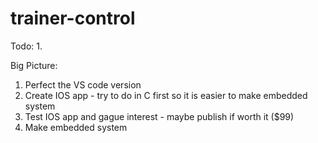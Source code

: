 # trainer-control
Todo:
1. 

Big Picture:
1. Perfect the VS code version
2. Create IOS app - try to do in C first so it is easier to make embedded system
3. Test IOS app and gague interest - maybe publish if worth it ($99)
4. Make embedded system
